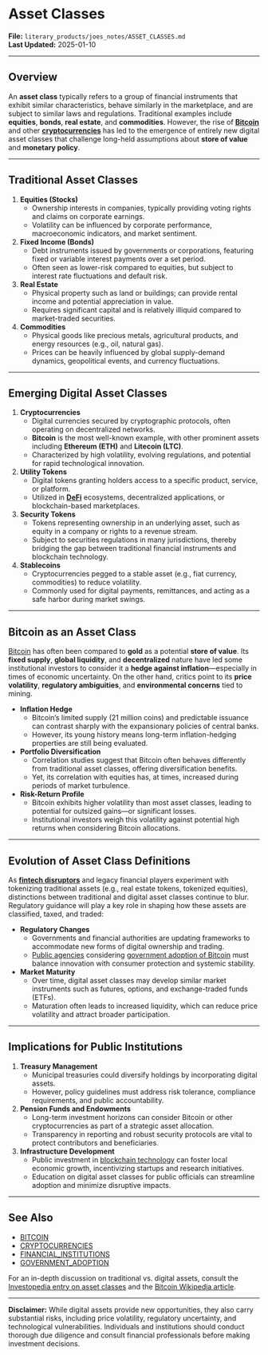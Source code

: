 # Asset Classes

**File:** `literary_products/joes_notes/ASSET_CLASSES.md`\
**Last Updated:** 2025-01-10

***

## Overview

An **asset class** typically refers to a group of financial instruments that exhibit similar characteristics, behave similarly in the marketplace, and are subject to similar laws and regulations. Traditional examples include **equities**, **bonds**, **real estate**, and **commodities**. However, the rise of [**Bitcoin**](CRYPTO_ECONOMICS/bitcoin.md) and other [**cryptocurrencies**](CRYPTOCURRENCIES.MD) has led to the emergence of entirely new digital asset classes that challenge long-held assumptions about **store of value** and **monetary policy**.

***

## Traditional Asset Classes

1. **Equities (Stocks)**
   * Ownership interests in companies, typically providing voting rights and claims on corporate earnings.
   * Volatility can be influenced by corporate performance, macroeconomic indicators, and market sentiment.
2. **Fixed Income (Bonds)**
   * Debt instruments issued by governments or corporations, featuring fixed or variable interest payments over a set period.
   * Often seen as lower-risk compared to equities, but subject to interest rate fluctuations and default risk.
3. **Real Estate**
   * Physical property such as land or buildings; can provide rental income and potential appreciation in value.
   * Requires significant capital and is relatively illiquid compared to market-traded securities.
4. **Commodities**
   * Physical goods like precious metals, agricultural products, and energy resources (e.g., oil, natural gas).
   * Prices can be heavily influenced by global supply-demand dynamics, geopolitical events, and currency fluctuations.

***

## Emerging Digital Asset Classes

1. **Cryptocurrencies**
   * Digital currencies secured by cryptographic protocols, often operating on decentralized networks.
   * **Bitcoin** is the most well-known example, with other prominent assets including **Ethereum (ETH)** and **Litecoin (LTC)**.
   * Characterized by high volatility, evolving regulations, and potential for rapid technological innovation.
2. **Utility Tokens**
   * Digital tokens granting holders access to a specific product, service, or platform.
   * Utilized in [**DeFi**](../DEFI_BASICS.md) ecosystems, decentralized applications, or blockchain-based marketplaces.
3. **Security Tokens**
   * Tokens representing ownership in an underlying asset, such as equity in a company or rights to a revenue stream.
   * Subject to securities regulations in many jurisdictions, thereby bridging the gap between traditional financial instruments and blockchain technology.
4. **Stablecoins**
   * Cryptocurrencies pegged to a stable asset (e.g., fiat currency, commodities) to reduce volatility.
   * Commonly used for digital payments, remittances, and acting as a safe harbor during market swings.

***

## Bitcoin as an Asset Class

[Bitcoin](CRYPTO_ECONOMICS/bitcoin.md) has often been compared to **gold** as a potential **store of value**. Its **fixed supply**, **global liquidity**, and **decentralized** nature have led some institutional investors to consider it a **hedge against inflation**—especially in times of economic uncertainty. On the other hand, critics point to its **price volatility**, **regulatory ambiguities**, and **environmental concerns** tied to mining.

* **Inflation Hedge**
  * Bitcoin’s limited supply (21 million coins) and predictable issuance can contrast sharply with the expansionary policies of central banks.
  * However, its young history means long-term inflation-hedging properties are still being evaluated.
* **Portfolio Diversification**
  * Correlation studies suggest that Bitcoin often behaves differently from traditional asset classes, offering diversification benefits.
  * Yet, its correlation with equities has, at times, increased during periods of market turbulence.
* **Risk-Return Profile**
  * Bitcoin exhibits higher volatility than most asset classes, leading to potential for outsized gains—or significant losses.
  * Institutional investors weigh this volatility against potential high returns when considering Bitcoin allocations.

***

## Evolution of Asset Class Definitions

As [**fintech disruptors**](../FINTECH_INNOVATORS.md) and legacy financial players experiment with tokenizing traditional assets (e.g., real estate tokens, tokenized equities), distinctions between traditional and digital asset classes continue to blur. Regulatory guidance will play a key role in shaping how these assets are classified, taxed, and traded:

* **Regulatory Changes**
  * Governments and financial authorities are updating frameworks to accommodate new forms of digital ownership and trading.
  * [Public agencies](../MISC/public_agencies.md) considering [government adoption of Bitcoin](../MISC/government_adoption.md) must balance innovation with consumer protection and systemic stability.
* **Market Maturity**
  * Over time, digital asset classes may develop similar market instruments such as futures, options, and exchange-traded funds (ETFs).
  * Maturation often leads to increased liquidity, which can reduce price volatility and attract broader participation.

***

## Implications for Public Institutions

1. **Treasury Management**
   * Municipal treasuries could diversify holdings by incorporating digital assets.
   * However, policy guidelines must address risk tolerance, compliance requirements, and public accountability.
2. **Pension Funds and Endowments**
   * Long-term investment horizons can consider Bitcoin or other cryptocurrencies as part of a strategic asset allocation.
   * Transparency in reporting and robust security protocols are vital to protect contributors and beneficiaries.
3. **Infrastructure Development**
   * Public investment in [blockchain technology](../BLOCKCHAIN_SCALABILITY.md) can foster local economic growth, incentivizing startups and research initiatives.
   * Education on digital asset classes for public officials can streamline adoption and minimize disruptive impacts.

***

## See Also

* [BITCOIN](CRYPTO_ECONOMICS/bitcoin.md)
* [CRYPTOCURRENCIES](CRYPTOCURRENCIES.MD)
* [FINANCIAL\_INSTITUTIONS](../STRATEGY/financial_institutions.md)
* [GOVERNMENT\_ADOPTION](../MISC/government_adoption.md)

For an in-depth discussion on traditional vs. digital assets, consult the [Investopedia entry on asset classes](https://www.investopedia.com/terms/a/assetclasses.asp) and the [Bitcoin Wikipedia article](https://en.wikipedia.org/wiki/Bitcoin).

***

**Disclaimer:** While digital assets provide new opportunities, they also carry substantial risks, including price volatility, regulatory uncertainty, and technological vulnerabilities. Individuals and institutions should conduct thorough due diligence and consult financial professionals before making investment decisions.
